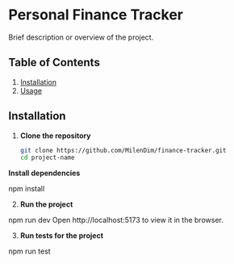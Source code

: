 # Personal Finance Tracker

Brief description or overview of the project.

## Table of Contents

1. [Installation](#installation)
2. [Usage](#usage)

## Installation

1. **Clone the repository**

   ```bash
   git clone https://github.com/MilenDim/finance-tracker.git
   cd project-name

 **Install dependencies**

   npm install

2. **Run the project**

  npm run dev
  Open http://localhost:5173 to view it in the browser.

3. **Run tests for the project**

  npm run test